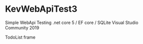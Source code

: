 # KevWebApiTest3

Simple WebApi Testing
.net core 5 / EF core / SQLite
Visual Studio Community 2019

TodoList frame

